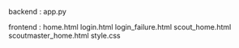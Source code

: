 backend : app.py

frontend : 
home.html
login.html
login_failure.html
scout_home.html
scoutmaster_home.html
style.css